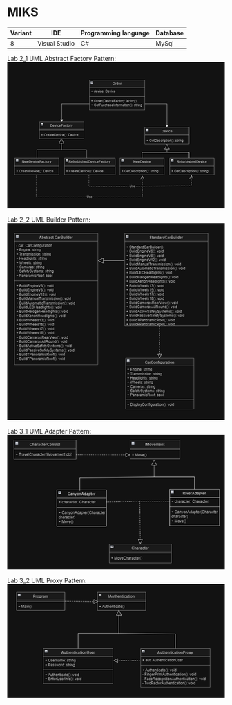 # MIKS

| Variant       | IDE                | Programming language | Database |
| ------------- | ------------------ | -------------------- | -------- |
| 8             | Visual Studio      | C#                   |  MySql   |


Lab 2_1 UML Abstract Factory Pattern:
![Alt text](image.png)

Lab 2_2 UML Builder Pattern:
![Alt text](image-1.png)

Lab 3_1 UML Adapter Pattern:
![Alt text](image-2.png)

Lab 3_2 UML Proxy Pattern:
![Alt text](image-3.png)